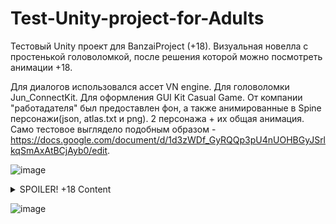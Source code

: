 # Test-Unity-project-for-Adults
Тестовый Unity проект для BanzaiProject (+18). Визуальная новелла с простенькой головоломкой, после решения которой можно посмотреть анимации +18.

Для диалогов использовался ассет VN engine. 
Для головоломки Jun_ConnectKit. 
Для оформления GUI Kit Casual Game. 
От компании "работадателя" был предоставлен фон, а также анимированные в Spine персонажи(json, atlas.txt и png). 2 персонажа + их общая анимация.
Само тестовое выглядело подобным образом - https://docs.google.com/document/d/1d3zWDf_GyRQQp3pU4nUOHBGyJSrlkqSmAxAtBCjAyb0/edit.

![image](https://user-images.githubusercontent.com/85021488/199193129-5f29d146-257f-4c1f-9919-6fbc700b09c9.png)

<details>

<summary>SPOILER! +18 Content</summary>  
  
[![SPOILER! +18 Content][1]][1]
  
[1]: https://user-images.githubusercontent.com/85021488/199193171-c8fb8275-551a-4e4b-ad39-d025f61e7916.png

[1]: https://user-images.githubusercontent.com/85021488/199193223-9cdf6478-fe7e-4479-8f21-bb36581fa280.png

[1]: https://user-images.githubusercontent.com/85021488/199193265-1fe4c70f-ad2b-4680-83a5-0b2e5b329d52.png

[1]: https://user-images.githubusercontent.com/85021488/199193293-7c4c8a0d-ac6d-4024-89d7-cb24fad2f533.png
  
[1]: https://user-images.githubusercontent.com/85021488/199193397-9f6b1760-dc96-4af8-854f-ae7635b5857a.png
  
</details>

![image](https://user-images.githubusercontent.com/85021488/199193359-773fd973-50ab-4572-b0d0-64b609591ba9.png)
